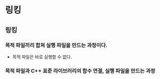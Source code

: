 # 링킹

## 링킹

### 목적 파일끼리 합쳐 실행 파일을 만드는 과정이다.

- 목적 파일은 바로 실행할 수 없다.

### 목적 파일과 C++ 표준 라이브러리의 함수 연결, 실행 파일을 만드는 과정